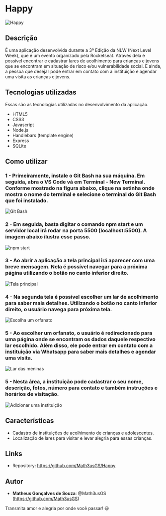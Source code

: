 # Happy
![Happy](https://github.com/Math3usGS/Happy/blob/main/public/assets/tela_principal.PNG)

## Descrição
É uma aplicação desenvolvida durante a 3ª Edição da NLW (Next Level Week), que é um evento organizado pela Rocketseat.
Através dela é possível encontrar e cadastrar lares de acolhimento para crianças e jovens que se encontram em situação de risco e/ou vulnerabilidade social.
E ainda, a pessoa que desejar pode entrar em contato com a instituição e agendar uma visita as crianças e jovens.

## Tecnologias utilizadas
Essas são as tecnologias utilizadas no desenvolvimento da aplicação.
* HTML5
* CSS3
* Javascript
* Node.js
* Handlebars (template engine)
* Express
* SQLite

## Como utilizar
### 1 - Primeiramente, instale o Git Bash na sua máquina. Em seguida, abra o VS Code vá em Terminal - New Terminal. Conforme mostrado na figura abaixo, clique na setinha onde mostra o nome do terminal e selecione o terminal do Git Bash que foi instalado.
![Git Bash](https://github.com/Math3usGS/Happy/blob/main/public/assets/vscode.png)

### 2 - Em seguida, basta digitar o comando npm start e um servidor local irá rodar na porta 5500 (localhost:5500). A imagem abaixo ilustra esse passo.
![npm start](https://github.com/Math3usGS/Happy/blob/main/public/assets/vscode_terminal.png)

### 3 - Ao abrir a aplicação a tela principal irá aparecer com uma breve mensagem. Nela é possível navegar para a próxima página utilizando o botão no canto inferior direito.
![Tela principal](https://github.com/Math3usGS/Happy/blob/main/public/assets/tela_principal.PNG)

### 4 - Na segunda tela é possível escolher um lar de acolhimento para saber mais detalhes. Utilizando o botão no canto inferior direito, o usuário navega para próxima tela.
![Escolha um orfanato](https://github.com/Math3usGS/Happy/blob/main/public/assets/tela_escolhaorfanato.PNG)

### 5 - Ao escolher um orfanato, o usuário é redirecionado para uma página onde se encontram os dados daquele respectivo lar escolhido. Além disso, ele pode entrar em contato com a instituição via Whatsapp para saber mais detalhes e agendar uma visita. 
![Lar das meninas](https://github.com/Math3usGS/Happy/blob/main/public/assets/orfanato.PNG)

### 5 - Nesta área, a instituição pode cadastrar o seu nome, descrição, fotos, número para contato e também instruções e horários de visitação.
![Adicionar uma instituição](https://github.com/Math3usGS/Happy/blob/main/public/assets/adicionar_orfanato.PNG)

## Características
- Cadastro de instituições de acolhimento de crianças e adolescentes.
- Localização de lares para visitar e levar alegria para essas crianças.
  
## Links
  - Repository: https://github.com/Math3usGS/Happy

## Autor

* **Matheus Gonçalves de Souza**: @Math3usGS (https://github.com/Math3usGS)


Transmita amor e alegria por onde você passar! :smiley:


